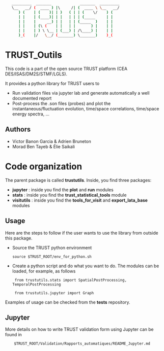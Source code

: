 ```sh
   _________  _______             _______  _________
   \__   __/ (  ____ ) |\     /| (  ____ \ \__   __/
      ) (    | (    )| | )   ( | | (    \/    ) (
      | |    | (____)| | |   | | | (_____     | |
      | |    |     __) | |   | | (_____  )    | |
      | |    | (\ (    | |   | |       ) |    | |
      | |    | ) \ \__ | (___) | /\____) |    | |
      )_(    |/   \__/ (_______) \_______)    )_(


```


# TRUST_Outils

This code is a part of the open source TRUST platform (CEA DES/ISAS/DM2S/STMF/LGLS).

It provides a python library for TRUST users to
- Run validation files via jupyter lab and generate automatically a well documented report
- Post-process the .son files (probes) and plot the instantaneous/fluctuation evolution, time/space correlations, time/space energy spectra, ...

## Authors

- Victor Banon Garcia & Adrien Bruneton
- Morad Ben Tayeb & Élie Saikali

# Code organization

The parent package is called **trustutils**. Inside, you find three packages:
- **jupyter** : inside you find the **plot** and **run** modules
- **stats** : inside you find the **trust_statistical_tools** module
- **visitutils** : inside you find the **tools_for_visit** and **export_lata_base** modules

## Usage

Here are the steps to follow if the user wants to use the library from outside this package.

- Source the TRUST python environment

      source $TRUST_ROOT/env_for_python.sh

- Create a python script and do what you want to do. The modules can be loaded, for example, as follows

	   from trustutils.stats import SpatialPostProcessing, TemporalPostProcessing

	   from trustutils.jupyter import Graph

Examples of usage can be checked from the **tests** repository.

## Jupyter 

More details on how to write TRUST validation form using Jupyter can be found in 

        $TRUST_ROOT/Validation/Rapports_automatiques/README_Jupyter.md

